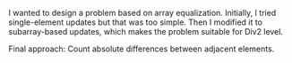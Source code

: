 I wanted to design a problem based on array equalization.
Initially, I tried single-element updates but that was too simple.
Then I modified it to subarray-based updates, which makes the problem
suitable for Div2 level.

Final approach: Count absolute differences between adjacent elements.